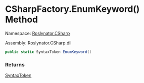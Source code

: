 # CSharpFactory\.EnumKeyword\(\) Method

Namespace: [Roslynator.CSharp](../../README.md)

Assembly: Roslynator\.CSharp\.dll

```csharp
public static SyntaxToken EnumKeyword()
```

### Returns

[SyntaxToken](https://docs.microsoft.com/en-us/dotnet/api/microsoft.codeanalysis.syntaxtoken)

